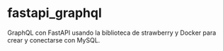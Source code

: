 # fastapi_graphql
GraphQL con FastAPI usando la biblioteca de strawberry y Docker para crear y conectarse con MySQL.
